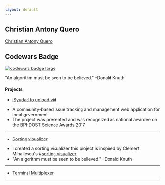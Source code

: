 ```yaml
---
layout: default
---
```

## Christian Antony Quero
<script type="text/javascript" src="https://platform.linkedin.com/badges/js/profile.js" async defer></script>
<div class="LI-profile-badge"  data-version="v1" data-size="large" data-locale="en_US" data-type="vertical" data-theme="dark" data-vanity="christianquero"><a class="LI-simple-link" href='https://ph.linkedin.com/in/christianquero?trk=profile-badge'>Christian Antony Quero</a></div>
<div>
  <h2 class="text">Codewars Badge</h2>
  <a target="_blank" href="https://www.codewars.com/users/christianantonyquero"><img src="https://www.codewars.com/users/christianantonyquero/badges/large" alt="codewars badge large" /></a>
</div>

"An algorithm must be seen to be believed." -Donald Knuth

#### Projects

*   [iSyudad to upload vid](https://christianantonyquero.github.io/visualizer)
 - A community-based issue tracking and management web application for local government.
 - The project was presented and was recognized as national awardee on the BPI-DOST Science Awards 2017.

* * *

*   [Sorting visualizer](https://christianantonyquero.github.io/visualizer).
  - I created a sorting visualizer this project is inspired by Clement Mihailescu's #[sorting visualizer](https://clementmihailescu.github.io/Sorting-Visualizer/).
  - "An algorithm must be seen to be believed." -Donald Knuth

* * *

*   [Terminal Multiplexer](https://christianantonyquero.github.io/terminal-multiplexer)

* * *
